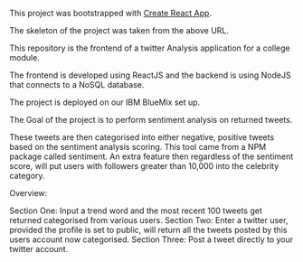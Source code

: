 This project was bootstrapped with [Create React App](https://github.com/facebookincubator/create-react-app).

The skeleton of the project was taken from the above URL.

This repository is the frontend of a twitter Analysis application for a college module.

The frontend is developed using ReactJS and the backend is using NodeJS that connects to a NoSQL database.

The project is deployed on our IBM BlueMix set up.

The Goal of the project is to perform sentiment analysis on returned tweets.

These tweets are then categorised into either negative, positive tweets based on the sentiment analysis scoring. This tool came from a NPM package called sentiment. An extra feature then regardless of the sentiment score, will put users with followers greater than 10,000 into the celebrity category.

Overview: 

Section One: Input a trend word and the most recent 100 tweets get returned categorised from various users.
Section Two: Enter a twitter user, provided the profile is set to public, will return all the tweets posted by this users account now categorised.
Section Three: Post a tweet directly to your twitter account.

